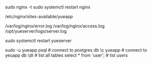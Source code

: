 

sudo nginx -t
sudo systemctl restart nginx

/etc/nginx/sites-available/yueapp

/var/log/nginx/error.log
/var/log/nginx/access.log
/opt/yueserver/logs/server.log


sudo systemctl restart yueserver


sudo -u yueapp psql   # connect to postgres db
\c yueapp             # connect to yeuapp db
\dt                   # list all tables
select * from 'user'; # list users